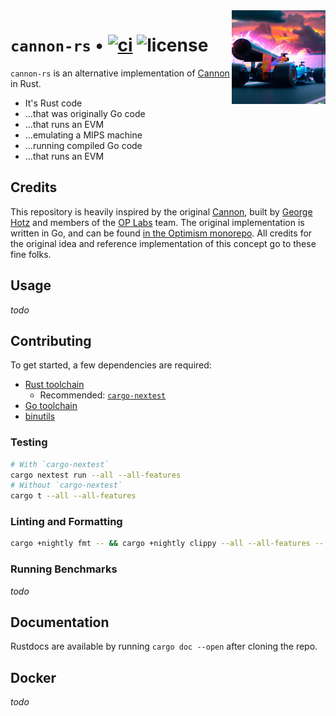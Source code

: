 <img align="right" width="150" height="150" top="100" src="./assets/logo.png">

# `cannon-rs` • [![ci](https://github.com/clabby/cannon-rs/actions/workflows/ci.yaml/badge.svg?label=ci)](https://github.com/clabby/cannon-rs/actions/workflows/ci.yaml) ![license](https://img.shields.io/badge/License-MIT-green.svg?label=license)

`cannon-rs` is an alternative implementation of [Cannon][cannon] in Rust.

* It's Rust code
* ...that was originally Go code
* ...that runs an EVM
* ...emulating a MIPS machine
* ...running compiled Go code
* ...that runs an EVM

## Credits

This repository is heavily inspired by the original [Cannon][cannon], built by [George Hotz][geohot] and members of the [OP Labs][op-labs] team. The original implementation is written in Go, and can be found [in the Optimism monorepo][cannon]. All
credits for the original idea and reference implementation of this concept go to these fine folks.

## Usage

*todo*

## Contributing

To get started, a few dependencies are required:
* [Rust toolchain][rustup]
    * Recommended: [`cargo-nextest`][nextest]
* [Go toolchain][golang]
* [binutils][binutils]

### Testing

```sh
# With `cargo-nextest`
cargo nextest run --all --all-features
# Without `cargo-nextest`
cargo t --all --all-features
```

### Linting and Formatting

```sh
cargo +nightly fmt -- && cargo +nightly clippy --all --all-features -- -D warnings
```

### Running Benchmarks
*todo*

## Documentation

Rustdocs are available by running `cargo doc --open` after cloning the repo.

## Docker

*todo*

[geohot]: https://github.com/geohot
[op-labs]: https://oplabs.co
[cannon]: https://github.com/ethereum-optimism/optimism/tree/develop/cannon
[rustup]: https://rustup.rs/
[golang]: https://go.dev/doc/install
[binutils]: https://www.gnu.org/software/binutils/
[nextest]: https://nexte.st/
